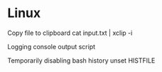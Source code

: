 # Linux

Copy file to clipboard
cat input.txt | xclip -i

Logging console output
script

Temporarily disabling bash history
unset HISTFILE
